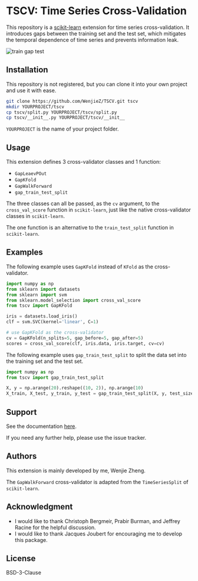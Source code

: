 # TSCV: Time Series Cross-Validation

This repository is a [scikit-learn](https://scikit-learn.org) extension for time series cross-validation.
It introduces gaps between the training set and the test set, which mitigates the temporal dependence of time series and prevents information leak.

![train gap test](train-gap-test.svg)

## Installation

This repository is not registered, but you can clone it into your own project and use it with ease.

```bash
git clone https://github.com/WenjieZ/TSCV.git tscv
mkdir YOURPROJECT/tscv
cp tscv/split.py YOURPROJECT/tscv/split.py
cp tscv/__init__.py YOURPROJECT/tscv/__init__
```

`YOURPROJECT` is the name of your project folder.

## Usage

This extension defines 3 cross-validator classes and 1 function:
- `GapLeaevPOut`
- `GapKFold`
- `GapWalkForward`
- `gap_train_test_split`

The three classes can all be passed, as the `cv` argument, to the `cross_val_score` function in `scikit-learn`, just like the native cross-validator classes in `scikit-learn`.

The one function is an alternative to the `train_test_split` function in `scikit-learn`.

## Examples

The following example uses `GapKFold` instead of `KFold` as the cross-validator.
```python
import numpy as np
from sklearn import datasets
from sklearn import svm
from sklearn.model_selection import cross_val_score
from tscv import GapKFold

iris = datasets.load_iris()
clf = svm.SVC(kernel='linear', C=1)

# use GapKFold as the cross-validator
cv = GapKFold(n_splits=5, gap_before=5, gap_after=5)
scores = cross_val_score(clf, iris.data, iris.target, cv=cv)
```

The following example uses `gap_train_test_split` to split the data set into the training set and the test set.
```python
import numpy as np
from tscv import gap_train_test_split

X, y = np.arange(20).reshape((10, 2)), np.arange(10)
X_train, X_test, y_train, y_test = gap_train_test_split(X, y, test_size=2, gap_size=2)
```

## Support
See the documentation [here](http://www.zhengwenjie.net/tscv/).

If you need any further help, please use the issue tracker.

## Authors
This extension is mainly developed by me, Wenjie Zheng.

The `GapWalkForward` cross-validator is adapted from the `TimeSeriesSplit` of `scikit-learn`.

## Acknowledgment
- I would like to thank Christoph Bergmeir, Prabir Burman, and Jeffrey Racine for the helpful discussion.
- I would like to thank Jacques Joubert for encouraging me to develop this package.

## License
BSD-3-Clause
